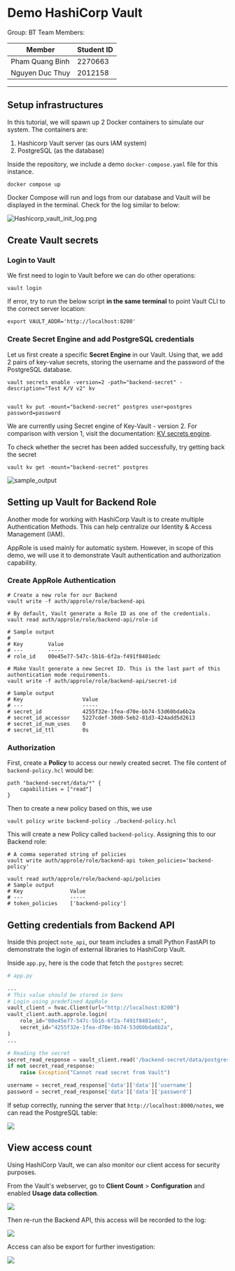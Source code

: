 # Demo HashiCorp Vault

Group: BT
Team Members:

|Member|Student ID|
|--------|---|
|Pham Quang Binh| 2270663|
|Nguyen Duc Thuy| 2012158|

---
## Setup infrastructures
In this tutorial, we will spawn up 2 Docker containers to simulate our system. The containers are:

1. Hashicorp Vault server (as ours IAM system)
2. PostgreSQL (as the database)

Inside the repository, we include a demo `docker-compose.yaml` file for this instance.

```shell
docker compose up
```

Docker Compose will run and logs from our database and Vault will be displayed in the terminal.
Check for the log similar to below:

![Hashicorp_vault_init_log.png](./docs/images/Hashicorp_vault_init_log.png)

<!-- The **Unseal Key** will be use through this demo to perform admin authentication. -->

## Create Vault secrets

### Login to Vault

We first need to login to Vault before we can do other operations:

```shell
vault login
```

If error, try to  run the below script **in the same terminal** to point Vault CLI to the correct server location:
```shell
export VAULT_ADDR='http://localhost:8200'
```

### Create Secret Engine and add PostgreSQL credentials

Let us first create a specific **Secret Engine** in our Vault. Using that, we add 2 pairs of key-value secrets, storing the username and the password of the PostgreSQL database.

```shell
vault secrets enable -version=2 -path="backend-secret" -description="Test K/V v2" kv


vault kv put -mount="backend-secret" postgres user=postgres password=password
```

We are currently using Secret engine of Key-Vault - version 2. For comparison with version 1, visit the documentation: [KV secrets engine](https://developer.hashicorp.com/vault/docs/secrets/kv).

To check whether the secret has been added successfully, try getting back the secret

```shell
vault kv get -mount="backend-secret" postgres
```

![sample_output](./docs/images/get_secret.png)

## Setting up Vault for Backend Role
Another mode for working with HashiCorp Vault is to create multiple Authentication Methods. This can help centralize our Identity & Access Management (IAM).

AppRole is used mainly for automatic system. However, in scope of this demo, we will use it to demonstrate Vault authentication and authorization capability.

### Create AppRole Authentication

```shell
# Create a new role for our Backend
vault write -f auth/approle/role/backend-api

# By default, Vault generate a Role ID as one of the credentials.
vault read auth/approle/role/backend-api/role-id

# Sample output
#
# Key        Value
# ---        -----
# role_id    00e45e77-547c-5b16-6f2a-f491f8401edc

# Make Vault generate a new Secret ID. This is the last part of this authentication mode requirements.
vault write -f auth/approle/role/backend-api/secret-id

# Sample output
# Key                   Value
# ---                   -----
# secret_id             4255f32e-1fea-d70e-bb74-53d60bda6b2a
# secret_id_accessor    5227cdef-30d0-5eb2-81d3-424add5d2613
# secret_id_num_uses    0
# secret_id_ttl         0s
```

### Authorization

First, create a **Policy** to access our newly created secret. The file content of `backend-policy.hcl` would be:

```hcl
path "backend-secret/data/*" {
    capabilities = ["read"]
}
```

Then to create a new policy based on this, we use
```shell
vault policy write backend-policy ./backend-policy.hcl 
```

This will create a new Policy called `backend-policy`. Assigning this to our Backend role:

```shell
# A comma seperated string of policies
vault write auth/approle/role/backend-api token_policies='backend-policy'

vault read auth/approle/role/backend-api/policies
# Sample output
# Key               Value
# ---               -----
# token_policies    ['backend-policy']
```

## Getting credentials from Backend API

Inside this project `note_api`, our team includes a small Python FastAPI to demonstrate the login of external libraries to HashiCorp Vault.

Inside `app.py`, here is the code that fetch the `postgres` secret:

```python
# app.py

...
# This value should be stored in $env
# Login using predefined AppRole
vault_client = hvac.Client(url="http://localhost:8200")
vault_client.auth.approle.login(
    role_id="00e45e77-547c-5b16-6f2a-f491f8401edc",
    secret_id="4255f32e-1fea-d70e-bb74-53d60bda6b2a",
)
...

# Reading the secret
secret_read_response = vault_client.read('/backend-secret/data/postgres')
if not secret_read_response:
    raise Exception("Cannot read secret from Vault")

username = secret_read_response['data']['data']['username']
password = secret_read_response['data']['data']['password']


```

If setup correctly, running the server that `http://localhost:8000/notes`, we can read the PostgreSQL table:

![](./docs/images/get_from_api.png)


## View access count
Using HashiCorp Vault, we can also monitor our client access for security purposes.

From the Vault's webserver, go to **Client Count** > **Configuration** and enabled **Usage data collection**.

![](./docs/images/set_access_count_enable.png)

Then re-run the Backend API, this access will be recorded to the log:

![](./docs/images/access_count_dashboard.png)

Access can also be export for further investigation:

![](./docs/images/access_log.png)
